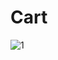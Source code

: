 # Cart


![1](https://user-images.githubusercontent.com/101221304/173021327-12e347af-7fd4-4367-8260-91868d5157d4.png)
